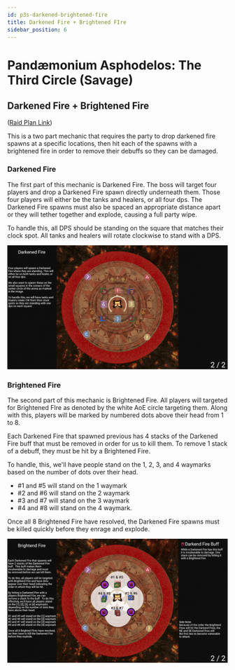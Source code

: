 ```yaml
---
id: p3s-darkened-brightened-fire
title: Darkened Fire + Brightened FIre
sidebar_position: 6
---
```


# Pandæmonium Asphodelos: The Third Circle (Savage)
## Darkened Fire + Brightened Fire
([Raid Plan Link](https://raidplan.io/plan/RZ_30a5n9rz-So4M))

This is a two part mechanic that requires the party to drop darkened fire spawns at a specific locations, then hit each of the spawns with a brightened fire in order to remove their debuffs so they can be damaged.

### Darkened Fire
The first part of this mechanic is Darkened Fire.  The boss will target four players and drop a Darkened Fire spawn directly underneath them.  Those four players will either be the tanks and healers, or all four dps.  The Darkened Fire spawns must also be spaced an appropriate distance apart or they will tether together and explode, causing a full party wipe.

To handle this, all DPS should be standing on the square that matches their clock spot.  All tanks and healers will rotate clockwise to stand with a DPS.

![Darkened Fire Positions](/img/pandaemonium-asphodelos/the-third-circle/darkened-fire.png)

### Brightened Fire
The second part of this mechanic is Brightened Fire.  All players will targeted for Brightened FIre as denoted by the white AoE circle targeting them.  Along with this, players will be marked by numbered dots above their head from 1 to 8.

Each Darkened Fire that spawned previous has 4 stacks of the Darkened Fire buff that must be removed in order for us to kill them. To remove 1 stack of a debuff, they must be hit by a Brightened Fire.

To handle, this, we'll have people stand on the 1, 2, 3, and 4 waymarks based on the number of dots over their head.

- #1 and #5 will stand on the 1 waymark
- #2 and #6 will stand on the 2 waymark
- #3 and #7 will stand on the 3 waymark
- #4 and #8 will stand on the 4 waymark.

Once all 8 Brightened Fire have resolved, the Darkened Fire spawns must be killed quickly before they enrage and explode. 

![Brightened Fire Positions](/img/pandaemonium-asphodelos/the-third-circle/brightened-fire.png)